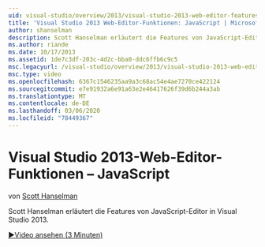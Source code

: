 ```yaml
---
uid: visual-studio/overview/2013/visual-studio-2013-web-editor-features-javascript
title: 'Visual Studio 2013 Web-Editor-Funktionen: JavaScript | Microsoft-Dokumentation'
author: shanselman
description: Scott Hanselman erläutert die Features von JavaScript-Editor in Visual Studio 2013.
ms.author: riande
ms.date: 10/17/2013
ms.assetid: 1de7c3df-203c-4d2c-bba0-ddc6ffb6c9c5
msc.legacyurl: /visual-studio/overview/2013/visual-studio-2013-web-editor-features-javascript
msc.type: video
ms.openlocfilehash: 6367c1546235aa9a3c68ac54e4ae7270ce422124
ms.sourcegitcommit: e7e91932a6e91a63e2e46417626f39d6b244a3ab
ms.translationtype: MT
ms.contentlocale: de-DE
ms.lasthandoff: 03/06/2020
ms.locfileid: "78449367"
---
```

# <a name="visual-studio-2013-web-editor-features---javascript"></a>Visual Studio 2013-Web-Editor-Funktionen – JavaScript

von [Scott Hanselman](https://github.com/shanselman)

Scott Hanselman erläutert die Features von JavaScript-Editor in Visual Studio 2013.

[&#9654;Video ansehen (3 Minuten)](https://channel9.msdn.com/Blogs/ASP-NET-Site-Videos/visual-studio-2013-web-editor-features-javascript)

